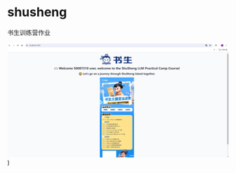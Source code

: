 # shusheng
书生训练营作业

![linux01](https://github.com/Serena-github/shusheng/blob/main/images/linux01.png))
